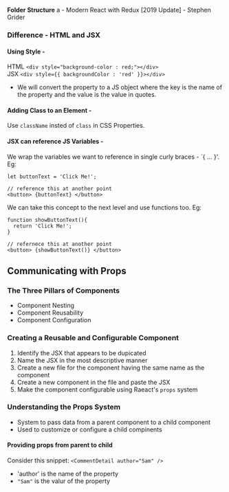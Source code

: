 **Folder Structure**
a - Modern React with Redux [2019 Update] - Stephen Grider

### Difference - HTML and JSX

#### Using Style -

HTML `<div style="background-color : red;"></div>`  
JSX `<div style={{ backgroundColor : 'red' }}></div>`

- We will convert the property to a JS object where the key is the name of the property and the value is the value in quotes.

#### Adding Class to an Element -

Use `className` insted of `class` in CSS Properties.

#### JSX can reference JS Variables -

We wrap the variables we want to reference in single curly braces - `{ ... }'. Eg:

```
let buttonText = 'Click Me!';

// reference this at another point
<button> {buttonText} </button>
```

We can take this concept to the next level and use functions too. Eg:

```
function showButtonText(){
  return 'Click Me!';
}

// refernece this at another point
<button> {showButtonText()} </button>
```

## Communicating with Props

### The Three Pillars of Components

- Component Nesting
- Component Reusability
- Component Configuration

### Creating a Reusable and Configurable Component

1. Identify the JSX that appears to be dupicated
2. Name the JSX in the most descriptive manner
3. Create a new file for the component having the same name as the component
4. Create a new component in the file and paste the JSX
5. Make the component configurable using Raeact's `props` system

### Understanding the Props System

- System to pass data from a parent component to a child component
- Used to customize or configure a child compinents

#### Providing props from parent to child

Consider this snippet: `<CommentDetail author="Sam" />`

- 'author' is the name of the property
- `"Sam"` is the valur of the property
